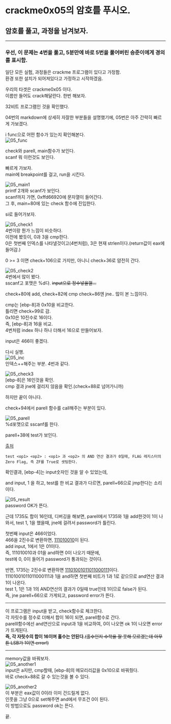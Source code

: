 # crackme0x05의 암호를 푸시오.  

## 암호를 풀고, 과정을 남겨보자.  
---
### 우선, 이 문제는 4번을 풀고, 5분만에 바로 5번을 풀어버린 승준이에게 경의를 표시함.  

일단 모든 실험, 과정들은 crackme 프로그램이 있다고 가정함.  
환경 또한 설치가 되어져있다고 가정하고 시작하겠음.  

우리의 타겟은 crackme0x05 이다.  
이름만 들어도 crack해달란다. 한번 해보자.  

32비트 프로그램인 것을 확인했다.  

04번의 markdown에 상세히 자잘한 부분들을 설명했기에, 05번은 아주 간략히 빠르게 가보겠다.  

i func으로 어떤 함수가 있는지 확인해본다.  
![05_func](img/05_func.PNG)   

check와 parell, main함수가 보인다.  
scanf 뭐 이런것도 보인다.  

빠르게 가보자.  
main에 breakpoint를 걸고, run을 시킨다.  

![05_main1](img/05_main1.PNG)  
printf 2개와 scanf가 보인다.  
scanf까지 가면, 0xffd66920에 문자열이 들어간다.  
그 후, main+80에 있는 check 함수에 진입한다.  

si로 들어가보자.  

![05_check1](img/05_check1.PNG)  
4번이랑 뭔가 느낌이 비슷하다.  
이전에 봤듯이, 0과 3을 cmp한다.  
0은 첫번째 인덱스를 나타낼것이고(4번처럼), 3은 현재 strlen이다.(return값이 eax에 들어감.)  

0 >= 3 이면 check+106으로 가지만, 아니니 check+36로 얌전히 간다.  

![05_check2](img/05_check2.PNG)  
4번에서 많이 봤다.  
sscanf고 포맷은 %d다. ~~input으로 정수넣을껄...~~

check+80에 add, check+82에 cmp check+86엔 jne.. 많이 본 느낌이다.  

cmp는 [ebp-8]과 0x10을 비교한다.  
틀리면 check+99로 감.  
0x10은 10진수로 16이다.  
즉, [ebp-8]과 16을 비교.  
4번처럼 index 하나 하나 더해서 16으로 만들어보자.  

input은 466이 좋겠다.  

다시 실행.  
![05_inc](img/05_inc.PNG)  
인덱스++해주는 부분. 4번과 같다.  

![05_check3](img/05_check3.PNG)  
[ebp-8]은 16인것을 확인.  
cmp 결과 jne에 걸리지 않음을 확인.(check+88로 넘어가니까)  

하지만 끝이 아니다.  

check+94에서 parell 함수를 call해주는 부분이 있다.  

![05_parell](img/05_parell1.PNG)  
%d포맷으로 sscanf를 한다.  

parell+38에 test가 보인다.  

[출처](https://github.com/ccss17/security-tutorial/tree/master/03-Computer2)  
```
test <op1> <op2> : <op1> 과 <op2> 의 AND 연산 결과가 0일때, FLAG 레지스터의 Zero Flag, 즉 ZF를 True로 셋팅한다.  
```  

확인결과, [ebp-4]는 input숫자인 것을 알 수 있었는데,  

and input, 1 을 하고,
test를 한 비교 결과가 다르면, parell+66으로 jmp한다는 소리이다.  

![05_result](img/05_result.PNG)  
password OK가 뜬다.  

근데 1735도 합이 16인데, 디버깅을 해보면, parell에서 
1735와 1을 add한것이 1이 나와서, 
test 1, 1을 했을때, jne에 걸려서 password가 틀린다.  

첫번째 input은 466이었다.  
466을 2진수로 변환하면, <u>111010010</u>이 된다.  
add input, 1에서 1은 01이다.  
즉, 111010010과 01을 and하면 0이 나오기 때문에,  
test에 0, 0이 들어가 password가 통과되는 것이다.  

반면, 1735는 2진수로 변환하면 <u>11101001011011000111</u>이다.  
11101001011011000111과 1을 and하면 첫번째 비트가 1과 1로 같으므로 and연산 결과 1이 나온다.  
test 1, 1은 1과 1의 AND연산의 결과가 0일때 true인데 1이므로 false가 된다.  
즉, jne parell+66으로 가게되고, password error가 뜬다.  

---
이 프로그램은 input을 받고, check함수로 체크한다.  
각 자릿수를 정수로 더해서 합이 16이 되면, parell함수로 간다.  
parelll함수에선 and연산으로 input과 1을 비교하여, 0이 나오면 ok 1이 나오면 error가 뜨게된다.  
**즉, 각 자릿수의 합이 16이며 홀수는 안된다.**~~(홀수인지 수학을 잘 못해 모르겠는데 아무튼 LSB가 1이면 error!)~~  

---
memory값을 바꿔보자.  
![05_another1](img/05_another1.PNG)  
input은 a지만, cmp할때, [ebp-8]의 메모리리값을 0x10으로 바꿔줬다.  
바로 check+88로 갈 수 있는것을 볼 수 있다.  

![05_another2](img/05_another2.PNG)  
이 부분은 eax값이 0이라 이미 건드릴게 없다.  
인풋을 그냥 0으로 set해주면 and에서 무조건 0이 된다.  
이 방법으로도 password ok는 뜬다.  

끝.  